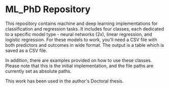 # ML_PhD Repository

This repository contains machine and deep learning implementations for classification and regression tasks. It includes four classes, each dedicated to a specific model type - neural networks (2x), linear regression, and logistic regression. For these models to work, you'll need a CSV file with both predictors and outcomes in wide format. The output is a table which is saved as a CSV file. 

In addition, there are examples provided on how to use these classes. Please note that this is the initial implementation, and the file paths are currently set as absolute paths.

This work has been used in the author's Doctoral thesis. 
